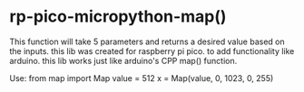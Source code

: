 # rp-pico-micropython-map()

This function will take 5 parameters and returns a desired value based on the inputs.
this lib was created for raspberry pi pico. to add functionality like arduino.
this lib works just like arduino's CPP map() function.


Use:
from map import Map
value = 512
x = Map(value, 0, 1023, 0, 255)
